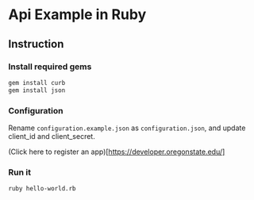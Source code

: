 # Api Example in Ruby

## Instruction

### Install required gems

```bash
gem install curb
gem install json
```

### Configuration

Rename `configuration.example.json` as `configuration.json`, and update client_id and client_secret.

(Click here to register an app)[https://developer.oregonstate.edu/]

### Run it

```bash
ruby hello-world.rb
```
